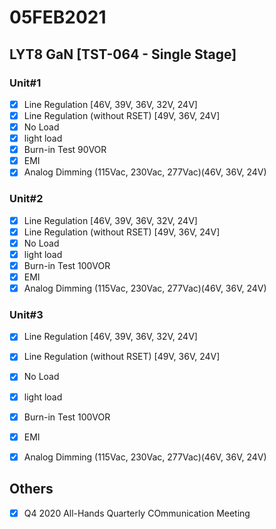 # 05FEB2021

## LYT8 GaN [TST-064 - Single Stage]

### Unit#1
- [x] Line Regulation [46V, 39V, 36V, 32V, 24V]
- [x] Line Regulation (without RSET) [49V, 36V, 24V]
- [x] No Load
- [x] light load
- [x] Burn-in Test 90VOR
- [x] EMI
- [x] Analog Dimming (115Vac, 230Vac, 277Vac)(46V, 36V, 24V)

### Unit#2
- [x] Line Regulation [46V, 39V, 36V, 32V, 24V]
- [x] Line Regulation (without RSET) [49V, 36V, 24V]
- [x] No Load
- [x] light load
- [x] Burn-in Test 100VOR
- [x] EMI
- [x] Analog Dimming (115Vac, 230Vac, 277Vac)(46V, 36V, 24V)

### Unit#3
- [x] Line Regulation [46V, 39V, 36V, 32V, 24V]
- [x] Line Regulation (without RSET) [49V, 36V, 24V]
- [x] No Load
- [x] light load
- [x] Burn-in Test 100VOR
- [x] EMI
- [x] Analog Dimming (115Vac, 230Vac, 277Vac)(46V, 36V, 24V)


## Others
- [x] Q4 2020 All-Hands Quarterly COmmunication Meeting